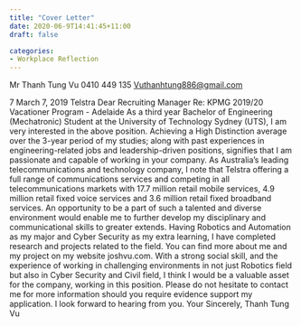 ```yaml
---
title: "Cover Letter"
date: 2020-06-9T14:41:45+11:00
draft: false

categories: 
- Workplace Reflection
---
```




Mr Thanh Tung Vu
0410 449 135
Vuthanhtung886@gmail.com

7 March 7, 2019
Telstra
Dear Recruiting Manager
Re: KPMG 2019/20 Vacationer Program - Adelaide
As a third year Bachelor of Engineering (Mechatronic) Student at the University of Technology
Sydney (UTS), I am very interested in the above position. Achieving a High Distinction average over
the 3-year period of my studies; along with past experiences in engineering-related jobs and
leadership-driven positions, signifies that I am passionate and capable of working in your company.
As Australia’s leading telecommunications and technology company, I note that Telstra offering a full
range of communications services and competing in all telecommunications markets with 17.7
million retail mobile services, 4.9 million retail fixed voice services and 3.6 million retail fixed
broadband services. An opportunity to be a part of such a talented and diverse environment would
enable me to further develop my disciplinary and communicational skills to greater extends.
Having Robotics and Automation as my major and Cyber Security as my extra learning, I have
completed research and projects related to the field. You can find more about me and my project on
my website joshvu.com.
With a strong social skill, and the experience of working in challenging environments in not just
Robotics field but also in Cyber Security and Civil field, I think I would be a valuable asset for the
company, working in this position. Please do not hesitate to contact me for more information should
you require evidence support my application. I look forward to hearing from you.
Your Sincerely,
Thanh Tung Vu

